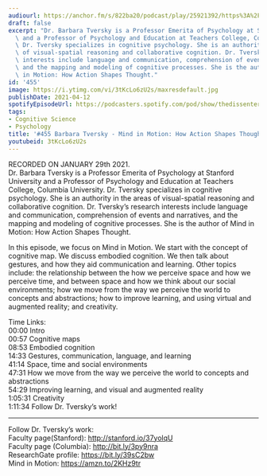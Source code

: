 ```yaml
---
audiourl: https://anchor.fm/s/822ba20/podcast/play/25921392/https%3A%2F%2Fd3ctxlq1ktw2nl.cloudfront.net%2Fstaging%2F2021-0-29%2F160c2de6-5736-dec3-d3c0-59f32ce7cf75.m4a
draft: false
excerpt: "Dr. Barbara Tversky is a Professor Emerita of Psychology at Stanford University\
  \ and a Professor of Psychology and Education at Teachers College, Columbia University.\
  \ Dr. Tversky specializes in cognitive psychology. She is an authority in the areas\
  \ of visual-spatial reasoning and collaborative cognition. Dr. Tversky\u2019s research\
  \ interests include language and communication, comprehension of events and narratives,\
  \ and the mapping and modeling of cognitive processes. She is the author of Mind\
  \ in Motion: How Action Shapes Thought."
id: '455'
image: https://i.ytimg.com/vi/3tKcLo6zU2s/maxresdefault.jpg
publishDate: 2021-04-12
spotifyEpisodeUrl: https://podcasters.spotify.com/pod/show/thedissenter/episodes/455-Barbara-Tversky---Mind-in-Motion-How-Action-Shapes-Thought-eplidg
tags:
- Cognitive Science
- Psychology
title: '#455 Barbara Tversky - Mind in Motion: How Action Shapes Thought'
youtubeid: 3tKcLo6zU2s
---
```

<div class="timelinks">

RECORDED ON JANUARY 29th 2021.  
Dr. Barbara Tversky is a Professor Emerita of Psychology at Stanford University and a Professor of Psychology and Education at Teachers College, Columbia University. Dr. Tversky specializes in cognitive psychology. She is an authority in the areas of visual-spatial reasoning and collaborative cognition. Dr. Tversky’s research interests include language and communication, comprehension of events and narratives, and the mapping and modeling of cognitive processes. She is the author of Mind in Motion: How Action Shapes Thought.

In this episode, we focus on Mind in Motion. We start with the concept of cognitive map. We discuss embodied cognition. We then talk about gestures, and how they aid communication and learning. Other topics include: the relationship between the how we perceive space and how we perceive time, and between space and how we think about our social environments; how we move from the way we perceive the world to concepts and abstractions; how to improve learning, and using virtual and augmented reality; and creativity.

Time Links:  
<time>00:00</time> Intro  
<time>00:57</time> Cognitive maps  
<time>08:53</time> Embodied cognition    
<time>14:33</time> Gestures, communication, language, and learning  
<time>41:14</time> Space, time and social environments  
<time>47:31</time> How we move from the way we perceive the world to concepts and abstractions  
<time>54:29</time> Improving learning, and visual and augmented reality  
<time>1:05:31</time> Creativity  
<time>1:11:34</time> Follow Dr. Tversky’s work!

---

Follow Dr. Tversky’s work:  
Faculty page(Stanford): http://stanford.io/37yolqU  
Faculty page (Columbia): http://bit.ly/3py9nra  
ResearchGate profile: https://bit.ly/39sC2bw  
Mind in Motion: https://amzn.to/2KHz9tr
</div>

